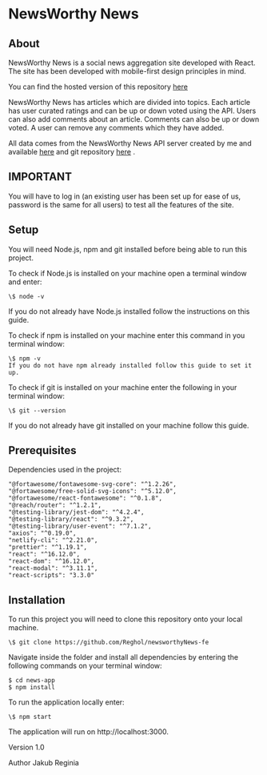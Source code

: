 # NewsWorthy News

## About

NewsWorthy News is a social news aggregation site developed with React. The site has been developed with mobile-first design principles in mind.

You can find the hosted version of this repository [here](https://newsworthy-news.netlify.com/)

NewsWorthy News has articles which are divided into topics. Each article has user curated ratings and can be up or down voted using the API. Users can also add comments about an article. Comments can also be up or down voted. A user can remove any comments which they have added.

All data comes from the NewsWorthy News API server created by me and available [here](https://newsworthy-news-nc.herokuapp.com/api/) and git repository [here](https://github.com/Reghol/Newsworthy-News) .

## IMPORTANT

You will have to log in (an existing user has been set up for ease of us, password is the same for all users) to test all the features of the site.

## Setup

You will need Node.js, npm and git installed before being able to run this project.

To check if Node.js is installed on your machine open a terminal window and enter:

```
\$ node -v
```

If you do not already have Node.js installed follow the instructions on this guide.

To check if npm is installed on your machine enter this command in you terminal window:

```
\$ npm -v
If you do not have npm already installed follow this guide to set it up.

```

To check if git is installed on your machine enter the following in your terminal window:

```
\$ git --version
```

If you do not already have git installed on your machine follow this guide.

## Prerequisites

Dependencies used in the project:

```
"@fortawesome/fontawesome-svg-core": "^1.2.26",
"@fortawesome/free-solid-svg-icons": "^5.12.0",
"@fortawesome/react-fontawesome": "^0.1.8",
"@reach/router": "^1.2.1",
"@testing-library/jest-dom": "^4.2.4",
"@testing-library/react": "^9.3.2",
"@testing-library/user-event": "^7.1.2",
"axios": "^0.19.0",
"netlify-cli": "^2.21.0",
"prettier": "^1.19.1",
"react": "^16.12.0",
"react-dom": "^16.12.0",
"react-modal": "^3.11.1",
"react-scripts": "3.3.0"
```

## Installation

To run this project you will need to clone this repository onto your local machine.

```
\$ git clone https://github.com/Reghol/newsworthyNews-fe
```

Navigate inside the folder and install all dependencies by entering the following commands on your terminal window:

```
$ cd news-app
$ npm install
```

To run the application locally enter:

```
\$ npm start
```

The application will run on http://localhost:3000.

Version
1.0

Author
Jakub Reginia
